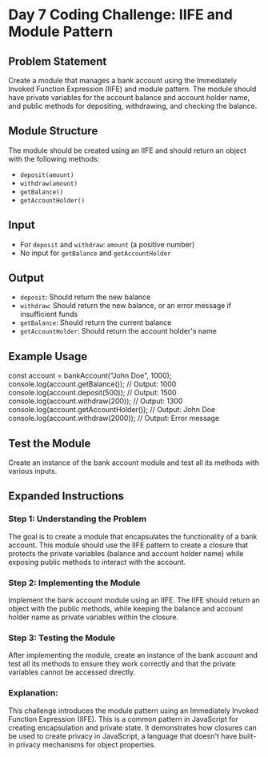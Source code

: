 # Day 7 Coding Challenge: IIFE and Module Pattern

## Problem Statement

Create a module that manages a bank account using the Immediately Invoked Function Expression (IIFE) and module pattern. The module should have private variables for the account balance and account holder name, and public methods for depositing, withdrawing, and checking the balance.

## Module Structure

The module should be created using an IIFE and should return an object with the following methods:
- `deposit(amount)`
- `withdraw(amount)`
- `getBalance()`
- `getAccountHolder()`

## Input
- For `deposit` and `withdraw`: `amount` (a positive number)
- No input for `getBalance` and `getAccountHolder`

## Output
- `deposit`: Should return the new balance
- `withdraw`: Should return the new balance, or an error message if insufficient funds
- `getBalance`: Should return the current balance
- `getAccountHolder`: Should return the account holder's name

## Example Usage

const account = bankAccount("John Doe", 1000);
console.log(account.getBalance()); // Output: 1000
console.log(account.deposit(500)); // Output: 1500
console.log(account.withdraw(200)); // Output: 1300
console.log(account.getAccountHolder()); // Output: John Doe
console.log(account.withdraw(2000)); // Output: Error message

## Test the Module

Create an instance of the bank account module and test all its methods with various inputs.

## Expanded Instructions

### Step 1: Understanding the Problem
The goal is to create a module that encapsulates the functionality of a bank account. This module should use the IIFE pattern to create a closure that protects the private variables (balance and account holder name) while exposing public methods to interact with the account.

### Step 2: Implementing the Module

Implement the bank account module using an IIFE. The IIFE should return an object with the public methods, while keeping the balance and account holder name as private variables within the closure.

### Step 3: Testing the Module

After implementing the module, create an instance of the bank account and test all its methods to ensure they work correctly and that the private variables cannot be accessed directly.

### Explanation:
This challenge introduces the module pattern using an Immediately Invoked Function Expression (IIFE). This is a common pattern in JavaScript for creating encapsulation and private state. It demonstrates how closures can be used to create privacy in JavaScript, a language that doesn't have built-in privacy mechanisms for object properties.